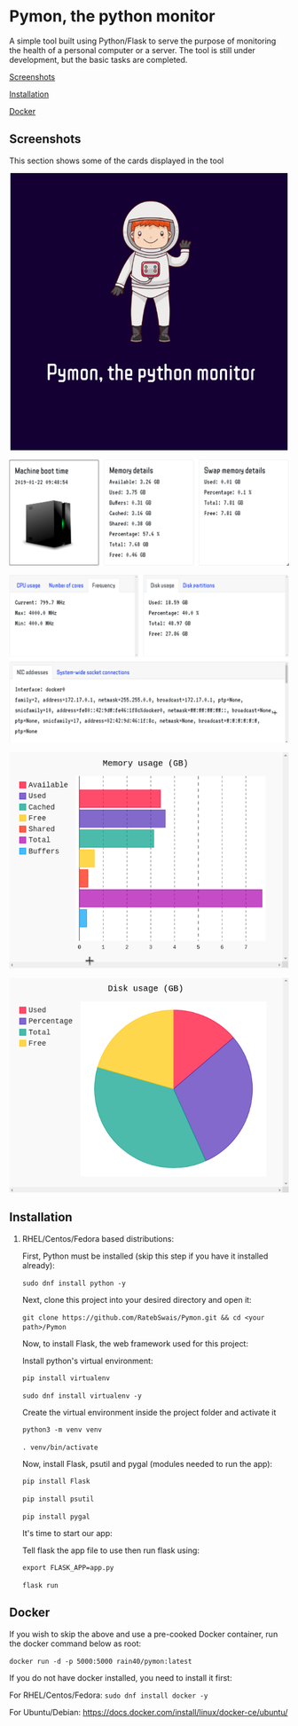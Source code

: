 # Pymon, the python monitor
A simple tool built using Python/Flask to serve the purpose of monitoring the health of a personal computer or a server. 
The tool is still under development, but the basic tasks are completed. 

[Screenshots](#Screenshots)

[Installation](#Installation)

[Docker](#Docker)

## Screenshots

This section shows some of the cards displayed in the tool

<p align="center">
<img width="500" height="500" src="doc-images/logo.png">
</p>

<p align="center">
<img src="doc-images/memo.png">
</p>

<p align="center">
<img src="doc-images/f.png">
</p>

<p align="center">
<img src="doc-images/mem.png">
</p>

<p align="center">
<img src="doc-images/dsk.png">
</p>

## Installation
1. RHEL/Centos/Fedora based distributions:

   First, Python must be installed (skip this step if you have it installed already):
  
   `sudo dnf install python -y`
   
   Next, clone this project into your desired directory and open it:
   
   `git clone https://github.com/RatebSwais/Pymon.git && cd <your path>/Pymon`
 
   Now, to install Flask, the web framework used for this project:
   
   Install python's virtual environment:
   ```
   pip install virtualenv
   
   sudo dnf install virtualenv -y
   ```
   Create the virtual environment inside the project folder and activate it 
   ```
   python3 -m venv venv
      
   . venv/bin/activate
   ```
   
   Now, install Flask, psutil and pygal (modules needed to run the app):
   
   ```
   pip install Flask
   
   pip install psutil
   
   pip install pygal
   ```
   
   
   It's time to start our app:
   
   Tell flask the app file to use then run flask using:
   ```
   export FLASK_APP=app.py
   
   flask run
   ```
   
## Docker

   If you wish to skip the above and use a pre-cooked Docker container, run the docker command below as root:
   
   `docker run -d -p 5000:5000 rain40/pymon:latest`
   
   If you do not have docker installed, you need to install it first:
   
   For RHEL/Centos/Fedora:
   `sudo dnf install docker -y`
   
   For Ubuntu/Debian: 
   https://docs.docker.com/install/linux/docker-ce/ubuntu/
   
   
   
